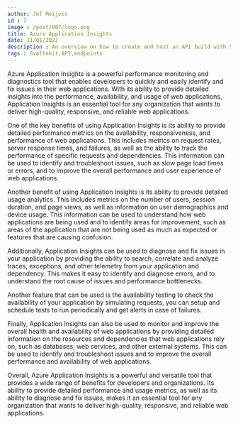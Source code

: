 ```yaml
---
author: Jef Meijvis
id : 7
image : /post/007/logo.png
title: Azure Application Insights
date: 11/01/2022
description : An overview on how to create and host an API build with Sveltekit.
tags : Sveltekit,API,endpoints
---
```


Azure Application Insights is a powerful performance monitoring and diagnostics tool that enables developers to quickly and easily identify and fix issues in their web applications. With its ability to provide detailed insights into the performance, availability, and usage of web applications, Application Insights is an essential tool for any organization that wants to deliver high-quality, responsive, and reliable web applications.

One of the key benefits of using Application Insights is its ability to provide detailed performance metrics on the availability, responsiveness, and performance of web applications. This includes metrics on request rates, server response times, and failures, as well as the ability to track the performance of specific requests and dependencies. This information can be used to identify and troubleshoot issues, such as slow page load times or errors, and to improve the overall performance and user experience of web applications.

Another benefit of using Application Insights is its ability to provide detailed usage analytics. This includes metrics on the number of users, session duration, and page views, as well as information on user demographics and device usage. This information can be used to understand how web applications are being used and to identify areas for improvement, such as areas of the application that are not being used as much as expected or features that are causing confusion.

Additionally, Application Insights can be used to diagnose and fix issues in your application by providing the ability to search, correlate and analyze traces, exceptions, and other telemetry from your application and dependency. This makes it easy to identify and diagnose errors, and to understand the root cause of issues and performance bottlenecks.

Another feature that can be used is the availability testing to check the availability of your application by simulating requests, you can setup and schedule tests to run periodically and get alerts in case of failures.

Finally, Application Insights can also be used to monitor and improve the overall health and availability of web applications by providing detailed information on the resources and dependencies that web applications rely on, such as databases, web services, and other external systems. This can be used to identify and troubleshoot issues and to improve the overall performance and availability of web applications.

Overall, Azure Application Insights is a powerful and versatile tool that provides a wide range of benefits for developers and organizations. Its ability to provide detailed performance and usage metrics, as well as its ability to diagnose and fix issues, makes it an essential tool for any organization that wants to deliver high-quality, responsive, and reliable web applications.

